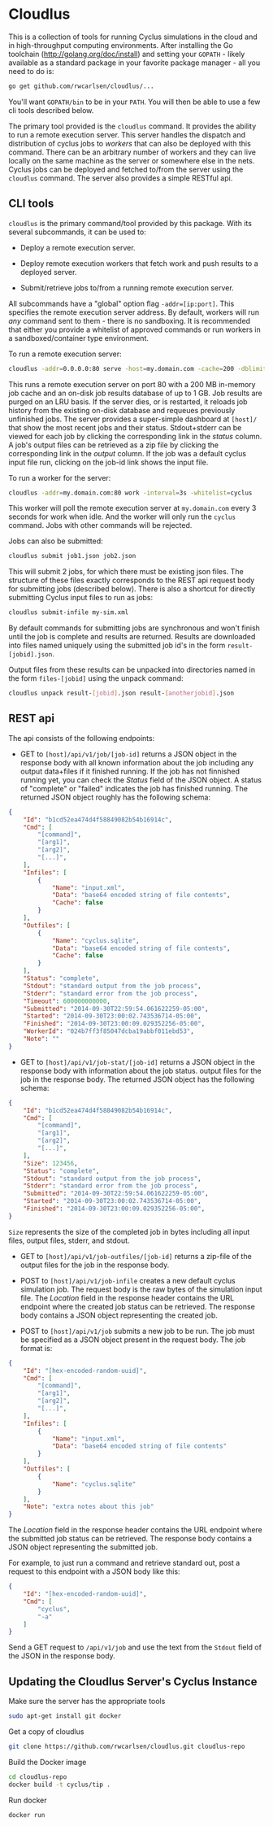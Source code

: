 
Cloudlus
=========

This is a collection of tools for running Cyclus simulations in the cloud and
in high-throughput computing environments.  After installing the Go toolchain
(http://golang.org/doc/install) and setting your `GOPATH` - likely available
as a standard package in your favorite package manager - all you need to do
is:

```bash
go get github.com/rwcarlsen/cloudlus/...
```

You'll want `GOPATH/bin` to be in your `PATH`. You will then be able to use a
few cli tools described below.

The primary tool provided is the `cloudlus` command. It provides the ability
to run a remote execution server.  This server handles the dispatch and
distribution of cyclus jobs to *workers* that can also be deployed with this
command.  There can be an arbitrary number of workers and they can live
locally on the same machine as the server or somewhere else in the nets.
Cyclus jobs can be deployed and fetched to/from the server using the
`cloudlus` command.  The server also provides a simple RESTful api.

CLI tools
----------

`cloudlus` is the primary command/tool provided by this package.
With its several subcommands, it can be used to:

* Deploy a remote execution server.

* Deploy remote execution workers that fetch work and push results to a
deployed server.

* Submit/retrieve jobs to/from a running remote execution server.

All subcommands have a "global" option flag `-addr=[ip:port]`.  This
specifies the remote execution server address.  By default, workers will run
*any* command sent to them - there is no sandboxing. It is recommended that
either you provide a whitelist of approved commands or run workers in a
sandboxed/container type environment.

To run a remote execution server:

```bash
cloudlus -addr=0.0.0.0:80 serve -host=my.domain.com -cache=200 -dblimit=1000
```

This runs a remote execution server on port 80 with a 200 MB in-memory job
cache and an on-disk job results database of up to 1 GB.  Job results are
purged on an LRU basis.  If the server dies, or is restarted, it reloads job
history from the existing on-disk database and requeues previously unfinished
jobs.  The server provides a super-simple dashboard at `[host]/` that show the
most recent jobs and their status.  Stdout+stderr can be viewed for each job
by clicking the corresponding link in the *status* column.  A job's output
files can be retrieved as a zip file by clicking the corresponding link in the
*output* column.  If the job was a default cyclus input file run, clicking on
the job-id link shows the input file.

To run a worker for the server:

```bash
cloudlus -addr=my.domain.com:80 work -interval=3s -whitelist=cyclus
```

This worker will poll the remote execution server at `my.domain.com` every 3
seconds for work when idle.  And the worker will only run the `cyclus`
command. Jobs with other commands will be rejected.

Jobs can also be submitted:

```bash
cloudlus submit job1.json job2.json
```

This will submit 2 jobs, for which there must be existing json files.  The
structure of these files exactly corresponds to the REST api request body for
submitting jobs (described below).  There is also a shortcut for directly
submitting Cyclus input files to run as jobs:

```bash
cloudlus submit-infile my-sim.xml
```

By default commands for submitting jobs are synchronous and won't finish until
the job is complete and results are returned.  Results are downloaded into
files named uniquely using the submitted job id's in the form
`result-[jobid].json`.

Output files from these results can be unpacked into directories named in the
form `files-[jobid]` using the unpack command:

```bash
cloudlus unpack result-[jobid].json result-[anotherjobid].json
```

REST api
----------

The api consists of the following endpoints:

* GET to `[host]/api/v1/job/[job-id]` returns a JSON object in the response
  body with all known information about the job including any output
  data+files if it finished running.  If the job has not finnished running
  yet, you can check the *Status* field of the JSON object.  A status of
  "complete" or "failed" indicates the job has finished running.  The returned
  JSON object roughly has the following schema:

```json
{
    "Id": "b1cd52ea474d4f58849082b54b16914c",
    "Cmd": [
        "[command]",
        "[arg1]",
        "[arg2]",
        "[...]",
    ],
    "Infiles": [
        {
            "Name": "input.xml",
            "Data": "base64 encoded string of file contents",
            "Cache": false
        }
    ],
    "Outfiles": [
        {
            "Name": "cyclus.sqlite",
            "Data": "base64 encoded string of file contents",
            "Cache": false
        }
    ],
    "Status": "complete",
    "Stdout": "standard output from the job process",
    "Stderr": "standard error from the job process",
    "Timeout": 600000000000,
    "Submitted": "2014-09-30T22:59:54.061622259-05:00",
    "Started": "2014-09-30T23:00:02.743536714-05:00",
    "Finished": "2014-09-30T23:00:09.029352256-05:00",
    "WorkerId": "024b7ff3f85047dcba19abbf011ebd53",
    "Note": ""
}
```

* GET to `[host]/api/v1/job-stat/[job-id]` returns a JSON object in the
  response body with information about the job status.
  output files for the job in the response body.  The returned JSON object has
  the following schema:

```json
{
    "Id": "b1cd52ea474d4f58849082b54b16914c",
    "Cmd": [
        "[command]",
        "[arg1]",
        "[arg2]",
        "[...]",
    ],
    "Size": 123456,
    "Status": "complete",
    "Stdout": "standard output from the job process",
    "Stderr": "standard error from the job process",
    "Submitted": "2014-09-30T22:59:54.061622259-05:00",
    "Started": "2014-09-30T23:00:02.743536714-05:00",
    "Finished": "2014-09-30T23:00:09.029352256-05:00",
}
```

  `Size` represents the size of the completed job in bytes including all input
  files, output files, stderr, and stdout.

* GET to `[host]/api/v1/job-outfiles/[job-id]` returns a zip-file of the
  output files for the job in the response body.

* POST to `[host]/api/v1/job-infile` creates a new default cyclus simulation
  job.  The request body is the raw bytes of the simulation input file. The
  *Location* field in the response header contains the URL endpoint where the
  created job status can be retrieved.  The response body contains a JSON
  object representing the created job.

* POST to `[host]/api/v1/job` submits a new job to be run.  The job must be
  specified as a JSON object present in the request body.  The job format is:

```json
{
    "Id": "[hex-encoded-random-uuid]",
    "Cmd": [
        "[command]",
        "[arg1]",
        "[arg2]",
        "[...]",
    ],
    "Infiles": [
        {
            "Name": "input.xml",
            "Data": "base64 encoded string of file contents"
        }
    ],
    "Outfiles": [
        {
            "Name": "cyclus.sqlite"
        }
    ],
    "Note": "extra notes about this job"
}
```

 The *Location* field in the response header contains the URL endpoint where
 the submitted job status can be retrieved.  The response body contains a JSON
 object representing the submitted job.

 For example, to just run a command and retrieve standard out, post a request
 to this endpoint with a JSON body like this:

```json
{
    "Id": "[hex-encoded-random-uuid]",
    "Cmd": [
        "cyclus",
        "-a"
    ]
}
```

 Send a GET request to `/api/v1/job` and use the text from the `Stdout` field
 of the JSON in the response body.

Updating the Cloudlus Server's Cyclus Instance
----------------------------------------------

Make sure the server has the appropriate tools

```bash
sudo apt-get install git docker
```

Get a copy of cloudlus

```bash
git clone https://github.com/rwcarlsen/cloudlus.git cloudlus-repo
```

Build the Docker image

```bash
cd cloudlus-repo
docker build -t cyclus/tip .
```

Run docker

```bash
docker run
```
